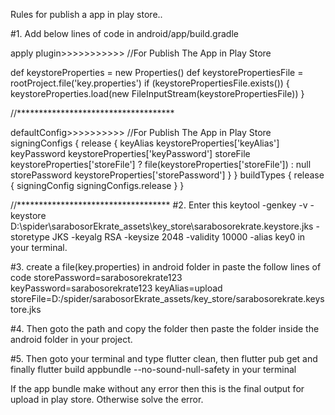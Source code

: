 Rules for publish a app in play store..

#1. Add below lines of code in android/app/build.gradle

apply plugin>>>>>>>>>>> //For Publish The App in Play Store

def keystoreProperties = new Properties() def keystorePropertiesFile = rootProject.file('key.properties') if (keystorePropertiesFile.exists()) { keystoreProperties.load(new FileInputStream(keystorePropertiesFile)) }

//************************************

defaultConfig>>>>>>>>>>
//For Publish The App in Play Store
signingConfigs { release { keyAlias keystoreProperties['keyAlias'] keyPassword keystoreProperties['keyPassword'] storeFile keystoreProperties['storeFile'] ? file(keystoreProperties['storeFile']) : null storePassword keystoreProperties['storePassword'] } } buildTypes { release { signingConfig signingConfigs.release } }

//*********************************** #2. Enter this keytool -genkey -v -keystore D:\spider\sarabosorEkrate_assets\key_store\sarabosorekrate.keystore.jks -storetype JKS -keyalg RSA -keysize 2048 -validity 10000 -alias key0 in your terminal.

#3. create a file(key.properties) in android folder in paste the follow lines of code 
storePassword=sarabosorekrate123
keyPassword=sarabosorekrate123
keyAlias=upload
storeFile=D:/spider/sarabosorEkrate_assets/key_store/sarabosorekrate.keystore.jks

#4. Then goto the path and copy the folder then paste the folder inside the android folder in your project.

#5. Then goto your terminal and type flutter clean, then flutter pub get and finally flutter build appbundle --no-sound-null-safety in your terminal

If the app bundle make without any error then this is the final output for upload in play store. Otherwise solve the error.